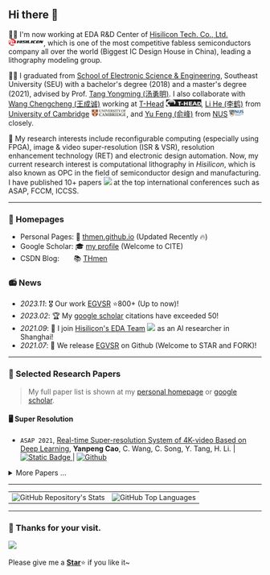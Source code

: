 ## Hi there 👋

👨‍💼 I'm now working at EDA R&D Center of [Hisilicon Tech. Co., Ltd.](https://www.hisilicon.com/en/about-us/company/) <img src='images/hisilicon.jpg' style='width: 5em;'>, which is one of the most competitive fabless semiconductors company all over the world (Biggest IC Design House in China), leading a lithography modeling group. 

👨‍🎓 I graduated from [School of Electronic Science & Engineering](https://electronic.seu.edu.cn/dz_en/main.psp), Southeast University (SEU) with a bachelor's degree (2018) and a master's degree (2021), advised by Prof. [Tang Yongming (汤勇明)](https://electronic.seu.edu.cn/tym_en/list.htm). I also collaborate with [Wang Chengcheng (王成诚)]() working at [T-Head](https://www.t-head.cn/) <img src='images/T-Head.jpg' style="width: 5em;">, [Li He (李鹤)](https://display.seu.edu.cn/2023/0130/c44838a434097/page.htm) from [University of Cambridge](https://www.cam.ac.uk/) <img src='images/cambridge.jpg' style="width: 5em;">, and [Yu Feng (俞峰)]() from [NUS](https://www.nus.edu.sg/) <img src='images/nus.jpg' style="width: 2em;"> closely.

🎯 My research interests include reconfigurable computing (especially using FPGA), image & video super-resolution (ISR & VSR), resolution enhancement technology (RET) and electronic design automation. Now, my current research interest is computational lithography in *Hisilicon*, which is also known as OPC in the field of semiconductor design and manufacturing. I have published 10+ papers <a href='https://scholar.google.com/citations?user=xzNONgcAAAAJ'><img src="https://img.shields.io/endpoint?logo=Google%20Scholar&url=https%3A%2F%2Fcdn.jsdelivr.net%2Fgh%2Fthmen%2Fthmen.github.io@google-scholar-stats%2Fgs_data_shieldsio.json&labelColor=f6f6f6&color=9cf&style=flat&label=citations" style="width: 6em;"></a> at the top international conferences such as ASAP, FCCM, ICCSS.

---

### 📇 Homepages
- Personal Pages: 🔗 [thmen.github.io](https://thmen.github.io) (Updated Recently 🔥)
- Google Scholar: 🎓 [my profile](https://scholar.google.com/citations?user=xzNONgcAAAAJ) (Welcome to CITE)
- CSDN Blog: &emsp;&ensp; 📚 [THmen](https://blog.csdn.net/thmen)
<!-- - Linkedin: https://www.linkedin.com/in/xxx -->
<!-- - DBLP: https://dblp.org/pid/xx/xxxx-x.html -->

### 📻 News
- *2023.11*: 🎖️ Our work [EGVSR](https://github.com/Thmen/EGVSR) ⭐️800+ (Up to now)!
- *2023.02*: 🏆 My [google scholar](https://scholar.google.com/citations?user=xzNONgcAAAAJ) citations have exceeded 50!
- *2021.09*: 💼 I join [Hisilicon's EDA Team](https://www.hisilicon.com/en/about-us/company/) <img src='https://www.hisilicon.com/-/media/Hisilicon2020/Images/component/home/logo/logo.svg' style='width: 5em;'> as an AI researcher in Shanghai!
- *2021.07*: 📣 We release [EGVSR](https://github.com/Thmen/EGVSR) on Github (Welcome to STAR and FORK)!

---

### 📑 Selected Research Papers 

> My full paper list is shown at my [personal homepage](https://thmen.github.io) or [google scholar](https://scholar.google.com/citations?user=xzNONgcAAAAJ).

#### 🖥️ Super Resolution
- ``ASAP 2021``, [Real-time Super-resolution System of 4K-video Based on Deep Learning](https://ieeexplore.ieee.org/abstract/document/9516670), **Yanpeng Cao**, C. Wang, C. Song, Y. Tang, H. Li. \| [![Static Badge](https://img.shields.io/badge/arxiv-access-%23B31B1B?logo=arxiv&labelColor=%23B31B1B&color=%23222222)
](https://arxiv.org/abs/2107.05307) \| [![Github](https://img.shields.io/github/stars/Thmen/EGVSR?style=social&label=EGVSR+Stars)](https://github.com/Thmen/EGVSR)

<details>
<summary> More Papers ...</summary>

- ``ASSC 2021``, Dynamic Weight of Adaptive Information Density Network for Image Super-Resolution, C. Wang, **Yanpeng Cao**, F. Yu, Y. Tang.
- ``ICDT 2020``, Deep Learning Based Video Super Resolution: A Survey, **Yanpeng Cao**, F. Yu, Y. Tang.


#### 🚀 FPGA Accelerator
- ``JSEU 2023``, WinoNet: Reconfigurable Look-up Table-based Winograd Accelerator for Arbitrary Precision Convolutional Neural Network Inference, C. Wang, H. Li, **Yanpeng Cao**, C. Song, F. Yu, Y. Tang.
- ``ASSC 2021``, Efficient LUT-based FPGA Accelerator Design for Universal Quantized CNN Inference, **Yanpeng Cao**, C. Song, Y. Tang.
- ``Access 2020``, [A Digital Watermarking Encryption Technique Based on FPGA Cloud Accelerator](https://ieeexplore.ieee.org/document/8957495), **Yanpeng Cao**, F. Yu, Y. Tang. \| [![Github](https://img.shields.io/badge/github-HLS%20demo-gray?logo=github&color=white)](https://github.com/Thmen/Watermark-Huaweicloud.git)
- ``FCCM 2020``, Explore Efficient LUT-based Architecture for Quantized Convolutional Neural Networks on FPGA, **Yanpeng Cao**, C. Wang, Y. Tang.
- ``FCCM 2020``, Realization of Quantized Neural Network for Super-resolution on PYNQ, F. Yu, **Yanpeng Cao**, Y. Tang.


#### 🖼️ Image Processing
- ``ICDT 2020``, An Adaptive Video Scaling System Implementation Based on FPGA, C. Wang, **Yanpeng Cao**, Y. Tang.
- ``ICCSS 2019``, Development of Real-Time Style Transfer for Video System, **Yanpeng Cao**, Y. Tang.


#### 🥽 Augmented Reality
- ``TALE 2018``, A Novel Augmented Reality Guidance System for Future Informatization Experimental Teaching, **Yanpeng Cao**, Y. Tang, Y. Xie.
- ``IDW 2018``, Design of Machine Vision Aided Measurement System for Near-eye Display Devices, S. Hu, Q. Zhu, **Yanpeng Cao**, Y. Tang, Y. Zheng.

</details>

---

<table><tr>
    <td><img alt="GitHub Repository's Stats" src="https://github-readme-stats.vercel.app/api?username=Thmen&show_icons=true" height="300"></td>
    <td><img alt="GitHub Top Languages" src="https://github-readme-stats.vercel.app/api/top-langs/?username=Thmen&theme=white-green" height="300"></td>
</tr></table>

---

### 💖 Thanks for your visit.

![](http://profile-counter.glitch.me/thmen/count.svg)

Please give me a [**Star**](https://github.com/Thmen/Thmen)⭐ if you like it~